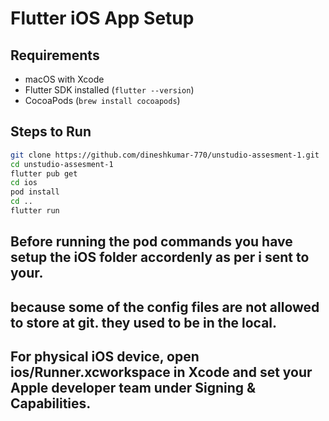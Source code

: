 

# Flutter iOS App Setup

## Requirements
- macOS with Xcode
- Flutter SDK installed (`flutter --version`)
- CocoaPods (`brew install cocoapods`)

## Steps to Run

```bash
git clone https://github.com/dineshkumar-770/unstudio-assesment-1.git
cd unstudio-assesment-1
flutter pub get
cd ios
pod install
cd ..
flutter run
```

## Before running the pod commands you have setup the iOS folder accordenly as per i sent to your.
## because some of the config files are not allowed to store at git. they used to be in the local.


## For physical iOS device, open ios/Runner.xcworkspace in Xcode and set your Apple developer team under Signing & Capabilities.